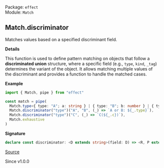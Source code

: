 Package: `effect`<br />
Module: `Match`<br />

## Match.discriminator

Matches values based on a specified discriminant field.

**Details**

This function is used to define pattern matching on objects that follow a
**discriminated union** structure, where a specific field (e.g., `type`,
`kind`, `_tag`) determines the variant of the object. It allows matching
multiple values of the discriminant and provides a function to handle the
matched cases.

**Example**

```ts
import { Match, pipe } from "effect"

const match = pipe(
  Match.type<{ type: "A"; a: string } | { type: "B"; b: number } | { type: "C"; c: boolean }>(),
  Match.discriminator("type")("A", "B", (_) => `A or B: ${_.type}`),
  Match.discriminator("type")("C", (_) => `C(${_.c})`),
  Match.exhaustive
)
```

**Signature**

```ts
declare const discriminator: <D extends string>(field: D) => <R, P extends Types.Tags<D, R> & string, Ret, Fn extends (_: Extract<R, Record<D, P>>) => Ret>(...pattern: [first: P, ...values: Array<P>, f: Fn]) => <I, F, A, Pr>(self: Matcher<I, F, R, A, Pr, Ret>) => Matcher<I, Types.AddWithout<F, Extract<R, Record<D, P>>>, Types.ApplyFilters<I, Types.AddWithout<F, Extract<R, Record<D, P>>>>, A | ReturnType<Fn>, Pr, Ret>
```

[Source](https://github.com/Effect-TS/effect/tree/main/packages/effect/src/Match.ts#L527)

Since v1.0.0